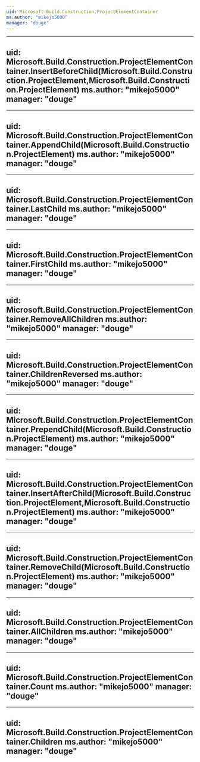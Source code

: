 ```yaml
---
uid: Microsoft.Build.Construction.ProjectElementContainer
ms.author: "mikejo5000"
manager: "douge"
---
```


---
uid: Microsoft.Build.Construction.ProjectElementContainer.InsertBeforeChild(Microsoft.Build.Construction.ProjectElement,Microsoft.Build.Construction.ProjectElement)
ms.author: "mikejo5000"
manager: "douge"
---

---
uid: Microsoft.Build.Construction.ProjectElementContainer.AppendChild(Microsoft.Build.Construction.ProjectElement)
ms.author: "mikejo5000"
manager: "douge"
---

---
uid: Microsoft.Build.Construction.ProjectElementContainer.LastChild
ms.author: "mikejo5000"
manager: "douge"
---

---
uid: Microsoft.Build.Construction.ProjectElementContainer.FirstChild
ms.author: "mikejo5000"
manager: "douge"
---

---
uid: Microsoft.Build.Construction.ProjectElementContainer.RemoveAllChildren
ms.author: "mikejo5000"
manager: "douge"
---

---
uid: Microsoft.Build.Construction.ProjectElementContainer.ChildrenReversed
ms.author: "mikejo5000"
manager: "douge"
---

---
uid: Microsoft.Build.Construction.ProjectElementContainer.PrependChild(Microsoft.Build.Construction.ProjectElement)
ms.author: "mikejo5000"
manager: "douge"
---

---
uid: Microsoft.Build.Construction.ProjectElementContainer.InsertAfterChild(Microsoft.Build.Construction.ProjectElement,Microsoft.Build.Construction.ProjectElement)
ms.author: "mikejo5000"
manager: "douge"
---

---
uid: Microsoft.Build.Construction.ProjectElementContainer.RemoveChild(Microsoft.Build.Construction.ProjectElement)
ms.author: "mikejo5000"
manager: "douge"
---

---
uid: Microsoft.Build.Construction.ProjectElementContainer.AllChildren
ms.author: "mikejo5000"
manager: "douge"
---

---
uid: Microsoft.Build.Construction.ProjectElementContainer.Count
ms.author: "mikejo5000"
manager: "douge"
---

---
uid: Microsoft.Build.Construction.ProjectElementContainer.Children
ms.author: "mikejo5000"
manager: "douge"
---
